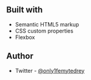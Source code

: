 ## Built with
- Semantic HTML5 markup
- CSS custom properties
- Flexbox

## Author
- Twitter - [@only1femytedrey](https://twitter.com/only1femytedrey)
